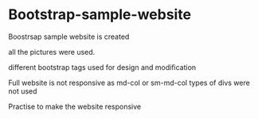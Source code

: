 # Bootstrap-sample-website

Boostrsap sample website is created

all the pictures were used.

different bootstrap tags used for design and modification

Full website is not responsive as md-col or sm-md-col types of divs were not used

Practise to make the website responsive 

